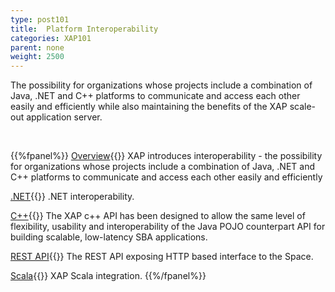 ```yaml
---
type: post101
title:  Platform Interoperability
categories: XAP101
parent: none
weight: 2500
---
```



The possibility for organizations whose projects include a combination of Java, .NET and C++ platforms to communicate and access each other easily and efficiently while also maintaining the benefits of the XAP scale-out application server.

<br>

{{%fpanel%}}
[Overview](./interoperability.html){{<wbr>}}
XAP introduces interoperability - the possibility for organizations whose projects include a combination of Java, .NET and C++ platforms to communicate and access each other easily and efficiently

[.NET]({{%currentneturl%}}/interoperability.html){{<wbr>}}
.NET interoperability.

[C++](./xap-cpp.html){{<wbr>}}
The XAP c++ API has been designed to allow the same level of flexibility, usability and interoperability of the Java POJO counterpart API for building scalable, low-latency SBA applications.

[REST API](./rest-service-overview.html){{<wbr>}}
The REST API exposing HTTP based interface to the Space.

[Scala](./scala.html){{<wbr>}}
XAP Scala integration.
{{%/fpanel%}}
